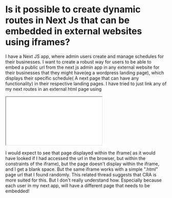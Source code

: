 
# Is it possible to create dynamic routes in Next Js that can be embedded in external websites using iframes?

I have a Next JS app, where admin users create and manage schedules for their businesses. I want to create a robust way for users to be able to embed a public url from the next js admin app in any external website for their businesses that they might have(eg a wordpress landing page), which displays their specific schedule( A next page that can have any functionality) in their respective landing pages.
I have tried to just link any of my next routes in an external html page using
<iframe src="next app route"></iframe>

I would expect to see that page displayed within the iframe( as it would have looked if I had accessed the url in the browser, but within the constraints of the iframe), but the page doesn't display within the iframe, and I get a blank space. But the same iframe works with a simple ".html" page url that I found randomly.
This related thread suggests that CRA is more suited for this. But I don't really understand how. Especially because each user in my next app, will have a different page that needs to be embedded!

        